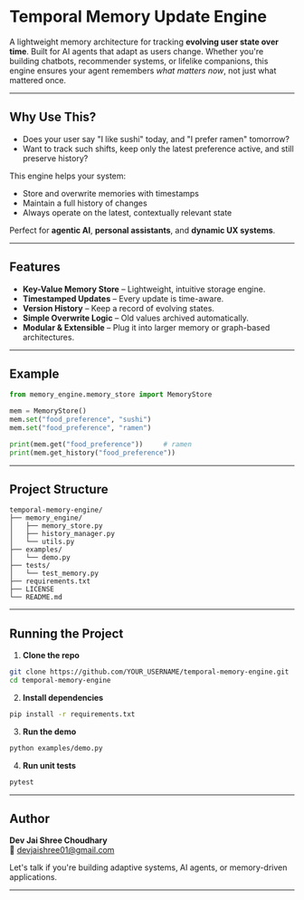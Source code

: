 #  Temporal Memory Update Engine

A lightweight memory architecture for tracking **evolving user state over time**. Built for AI agents that adapt as users change. Whether you're building chatbots, recommender systems, or lifelike companions, this engine ensures your agent remembers *what matters now*, not just what mattered once.

---

##  Why Use This?

- Does your user say "I like sushi" today, and "I prefer ramen" tomorrow?
- Want to track such shifts, keep only the latest preference active, and still preserve history?

This engine helps your system:
-  Store and overwrite memories with timestamps
-  Maintain a full history of changes
-  Always operate on the latest, contextually relevant state

Perfect for **agentic AI**, **personal assistants**, and **dynamic UX systems**.

---

## Features

-  **Key-Value Memory Store** – Lightweight, intuitive storage engine.
-  **Timestamped Updates** – Every update is time-aware.
-  **Version History** – Keep a record of evolving states.
-  **Simple Overwrite Logic** – Old values archived automatically.
-  **Modular & Extensible** – Plug it into larger memory or graph-based architectures.

---

##  Example

```python
from memory_engine.memory_store import MemoryStore

mem = MemoryStore()
mem.set("food_preference", "sushi")
mem.set("food_preference", "ramen")

print(mem.get("food_preference"))     # ramen
print(mem.get_history("food_preference"))
```

---

##  Project Structure

```
temporal-memory-engine/
├── memory_engine/
│   ├── memory_store.py
│   ├── history_manager.py
│   └── utils.py
├── examples/
│   └── demo.py
├── tests/
│   └── test_memory.py
├── requirements.txt
├── LICENSE
└── README.md
```

---

##  Running the Project

1. **Clone the repo**
```bash
git clone https://github.com/YOUR_USERNAME/temporal-memory-engine.git
cd temporal-memory-engine
```

2. **Install dependencies**
```bash
pip install -r requirements.txt
```

3. **Run the demo**
```bash
python examples/demo.py
```

4. **Run unit tests**
```bash
pytest
```

---

##  Author

**Dev Jai Shree Choudhary**  
📧 devjaishree01@gmail.com  


Let's talk if you're building adaptive systems, AI agents, or memory-driven applications.

---

